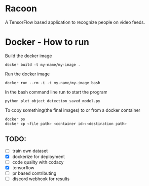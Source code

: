# Racoon

A TensorFlow based application to recognize people on video feeds.

# Docker - How to run
Build the docker image

`docker build -t my-name/my-image .`

Run the docker image

`docker run --rm -i -t my-name/my-image bash`

In the bash command line run to start the program

`python plot_object_detection_saved_model.py`

To copy something(the final images) to or from a docker container

```bash
docker ps
docker cp <file path> <container id>:<destination path>
```

## TODO:
- [ ] train own dataset
- [x] dockerize for deployment
- [ ] code quality with codacy
- [x] tensorflow
- [ ] pr based contributing
- [ ] discord webhook for results